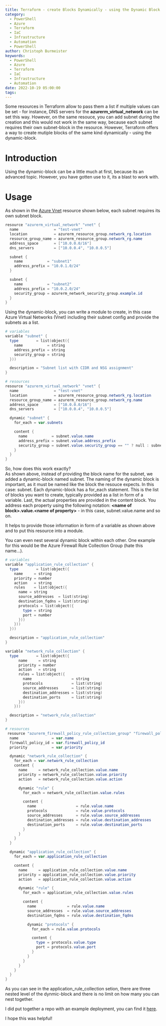 ```yaml
---
title: Terraform - create Blocks Dynamically - using the Dynamic Block
category:
  - PowerShell
  - Azure
  - Terraform
  - IaC
  - Infrastructure
  - Automation
  - PowerShell
author: Christoph Burmeister
keywords:
  - PowerShell
  - Azure
  - Terraform
  - IaC
  - Infrastructure
  - Automation
date: 2022-10-19 05:00:00
tags:
---
```


Some resources in Terraform allow to pass them a list if multiple values can be set - for instance, DNS servers for the **azurerm_virtual_network** can be set this way. However, on the same resouce, you can add subnet during the creation and this would not work in the same way, because each subnet requires their own subnet-block in the resource. However, Terraform offers a way to create mutiple blocks of the same kind dynamically - using the dynamic-block.

<!-- more -->
<!-- toc -->

# Introduction

Using the dynamic-block can be a little much at first, because its an advanced topic. However, you have gotten use to it, its a blast to work with.

# Usage

As shown in the [Azure Vnet](https://registry.terraform.io/providers/hashicorp/azurerm/latest/docs/resources/virtual_network#example-usage) resource shown below, each subnet requires its own subnet block.

```powershell
resource "azurerm_virtual_network" "vnet" {
  name                = "test-vnet"
  location            = azurerm_resource_group.network_rg.location
  resource_group_name = azurerm_resource_group.network_rg.name
  address_space       = ["10.0.0.0/16"]
  dns_servers         = ["10.0.0.4", "10.0.0.5"]

  subnet {
    name           = "subnet1"
    address_prefix = "10.0.1.0/24"
  }

  subnet {
    name           = "subnet2"
    address_prefix = "10.0.2.0/24"
    security_group = azurerm_network_security_group.example.id
  }
}
```

Using the dynamic-block, you can write a module to create, in this case Azure Virtual Networks (Vnet) including their subnet config and provide the subnets as a list.

```powershell
# variables
variable "subnet" {
  type        = list(object({
    name           = string
    address_prefix = string
    security_group = string
  }))

  description = "Subnet list with CIDR and NSG assignment"
}

# resources
resource "azurerm_virtual_network" "vnet" {
  name                = "test-vnet"
  location            = azurerm_resource_group.network_rg.location
  resource_group_name = azurerm_resource_group.network_rg.name
  address_space       = ["10.0.0.0/16"]
  dns_servers         = ["10.0.0.4", "10.0.0.5"]

  dynamic "subnet" {
    for_each = var.subnets

    content {
      name           = subnet.value.name
      address_prefix = subnet.value.address_prefix
      security_group = subnet.value.security_group == "" ? null : subnet.value.source_addresses
    }
  }
}
```

So, how does this work exactly?<br>
As shown above, instead of providing the block name for the subnet, we added a dynamic-block named subnet. The naming of the dynamic block is important, as it must be named like the block the resouce expects. In this case: subnet. Each dynamic-block has a for_each statement. This is the list of blocks you want to create, typically provided as a list in form of a variable. Last, the actual properties are provided in the content block. You address each property using the following notation: **\<name of block\>.value.\<name of property\>** - in this case, subnet.value.name and so on.

It helps to provide those information in form of a variable as shown above and to put this resource into a module.

You can even nest several dynamic block within each other. One example for this would be the Azure Firewall Rule Collection Group (hate this name...).

```powershell
# variables
variable "application_rule_collection" {
  type        = list(object({
    name     = string
    priority = number
    action   = string
    rules    = list(object({
      name = string
      source_addresses  = list(string)
      destination_fqdns = list(string)
      protocols = list(object({
        type = string
        port = number
      }))
    }))
  }))

  description = "application_rule_collection"
}

variable "network_rule_collection" {
  type        = list(object({
      name     = string
      priority = number
      action   = string
      rules = list(object({
        name                  = string
        protocols             = list(string)
        source_addresses      = list(string)
        destination_addresses = list(string)
        destination_ports     = list(string)
      }))
    }))

  description = "network_rule_collection"
}

# resources
 resource "azurerm_firewall_policy_rule_collection_group" "firewall_policy_collections" {
  name               = var.name
  firewall_policy_id = var.firewall_policy_id
  priority           = var.priority

  dynamic "network_rule_collection" {
    for_each = var.network_rule_collection
    content {
      name     = network_rule_collection.value.name
      priority = network_rule_collection.value.priority
      action   = network_rule_collection.value.action

      dynamic "rule" {
        for_each = network_rule_collection.value.rules

        content {
          name                  = rule.value.name
          protocols             = rule.value.protocols
          source_addresses      = rule.value.source_addresses
          destination_addresses = rule.value.destination_addresses
          destination_ports     = rule.value.destination_ports
        }
      }
    }
  }

  dynamic "application_rule_collection" {
    for_each = var.application_rule_collection

    content {
      name     = application_rule_collection.value.name
      priority = application_rule_collection.value.priority
      action   = application_rule_collection.value.action

      dynamic "rule" {
        for_each = application_rule_collection.value.rules

        content {
          name              = rule.value.name
          source_addresses  = rule.value.source_addresses
          destination_fqdns = rule.value.destination_fqdns

          dynamic "protocols" {
            for_each = rule.value.protocols

            content {
              type = protocols.value.type
              port = protocols.value.port
            }
          }
        }
      }
    }
  }
}
```

As you can see in the application_rule_collection setion, there are three nested level of the dynmic-block and there is no limit on how many you can nest together.

I did put together a repo with an example deployment, you can find it [here](https://github.com/chrburmeister/terraform-dynamic).

I hope this was helpful!
